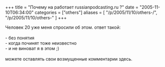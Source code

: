 +++
title = "Почему на работает russianpodcasting.ru ?"
date = "2005-11-10T06:34:00"
categories = ["others"]
aliases = [
    "/p/2005/11/10/others-/",
    "/p/2005/11/10/others-"
]
+++


Человек 20 уже меня спросили об этом. ответ такой:<br/><br/>- без понятия<br/>- когда починят тоже неизвестно<br/>- и не виноват я в этом ;)<br/><br/>можете оставлять свои возмущенные комментарии здесь.